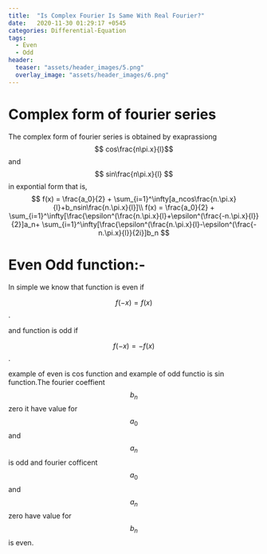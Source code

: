 ```yaml
---
title:  "Is Complex Fourier Is Same With Real Fourier?"
date:   2020-11-30 01:29:17 +0545
categories: Differential-Equation
tags:
  - Even
  - Odd
header:
  teaser: "assets/header_images/5.png"
  overlay_image: "assets/header_images/6.png"
---
```

# Complex form of fourier series

The complex form of fourier series is obtained by exaprassiong 
$$ cos\frac{n\pi.x}{l}$$ and $$ sin\frac{n\pi.x}{l} $$ in expontial form that is,
$$
f(x) = \frac{a_0}{2} + \sum_{i=1}^\infty[a_ncos\frac{n.\pi.x}{l}+b_nsin\frac{n.\pi.x}{l}]\\
f(x) = \frac{a_0}{2} + \sum_{i=1}^\infty[\frac{\epsilon^(\frac{n.\pi.x}{l}+\epsilon^(\frac{-n.\pi.x}{l}}{2}]a_n+ \sum_{i=1}^\infty[\frac{\epsilon^(\frac{n.\pi.x}{l}-\epsilon^(\frac{-n.\pi.x}{l}}{2i}]b_n 
$$

# Even Odd function:-

In simple we know that function is even if 

$$ f(-x) = f(x) $$.

and function is odd if 

$$ f(-x) = -f(x) $$.

example of even is cos function and example of odd functio is sin function.The fourier coeffient $$ b_n $$ zero it have value for 
$$ a_0 $$ and $$ a_n $$ is odd and fourier cofficent $$ a_0 $$ and 
$$ a_n $$ zero have value for $$ b_n $$ is even.